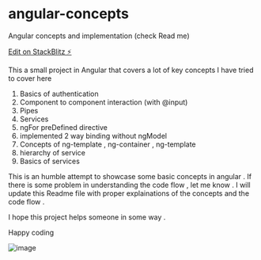 # angular-concepts

Angular concepts and implementation (check Read me)

[Edit on StackBlitz ⚡️](https://stackblitz.com/edit/angular-ivy-dja6gj)

This a small project in Angular that covers a lot of key concepts
I have tried to cover here

1. Basics of authentication
2. Component to component interaction (with @input)
3. Pipes
4. Services
5. ngFor preDefined directive
6. implemented 2 way binding without ngModel
7. Concepts of ng-template , ng-container , ng-template
8. hierarchy of service
9. Basics of services

This is an humble attempt to showcase some basic concepts in angular . If there is some problem in understanding the code flow , let me know . I will update this Readme file with proper explainations of the concepts and the code flow .

I hope this project helps someone in some way .

Happy coding



![image](https://user-images.githubusercontent.com/17353764/179520655-01499857-ed89-4964-a4fd-8cfa19246c5e.png)
